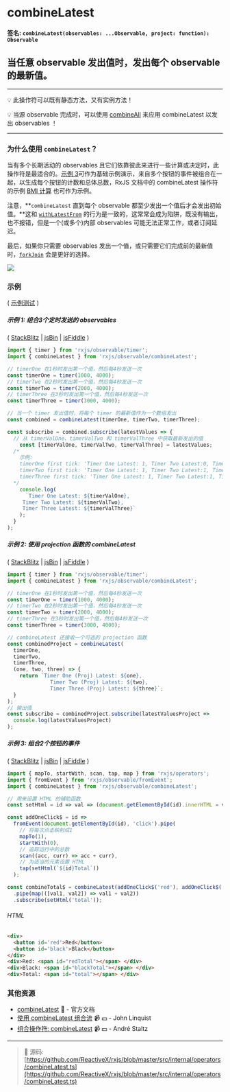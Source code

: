 # combineLatest

#### 签名: `combineLatest(observables: ...Observable, project: function): Observable`

## 当任意 observable 发出值时，发出每个 observable 的最新值。

---

:bulb:  此操作符可以既有静态方法，又有实例方法！

:bulb:  当源 observable 完成时，可以使用 [combineAll](combineall.md) 来应用 combineLatest 以发出 observables ！

---

### 为什么使用 `combineLatest`？

当有多个长期活动的 observables 且它们依靠彼此来进行一些计算或决定时，此操作符是最适合的。[示例 3](#%E7%A4%BA%E4%BE%8B%203%3A%20%E7%BB%84%E5%90%882%E4%B8%AA%E6%8C%89%E9%92%AE%E7%9A%84%E4%BA%8B%E4%BB%B6)可作为基础示例演示，来自多个按钮的事件被组合在一起，以生成每个按钮的计数和总体总数，RxJS 文档中的 combineLatest 操作符的示例 [BMI 计算](http://cn.rx.js.org/class/es6/Observable.js~Observable.html#instance-method-combineLatest) 也可作为示例。

注意，**`combineLatest` 直到每个 observable 都至少发出一个值后才会发出初始值。**这和 [`withLatestFrom`](withlatestfrom.md) 的行为是一致的，这常常会成为陷阱，既没有输出，也不报错，但是一个(或多个)内部 observables 可能无法正常工作，或者订阅延迟。

最后，如果你只需要 observables 发出一个值，或只需要它们完成前的最新值时，[`forkJoin`](forkjoin.md) 会是更好的选择。

<div class="ua-ad"><a href="https://ultimateangular.com/?ref=76683_kee7y7vk"><img src="https://ultimateangular.com/assets/img/banners/ua-leader.svg"></a></div>

### 示例

( [示例测试](https://github.com/btroncone/learn-rxjs/blob/master/operators/specs/combination/combinelatest-spec.ts) )

##### 示例 1: 组合3个定时发送的 observables

( [StackBlitz](https://stackblitz.com/edit/typescript-wmfmtv?file=index.ts&devtoolsheight=50) |
[jsBin](http://jsbin.com/tinumesuda/1/edit?js,console) |
[jsFiddle](https://jsfiddle.net/btroncone/mygy9j86/69/) )

```js
import { timer } from 'rxjs/observable/timer';
import { combineLatest } from 'rxjs/observable/combineLatest';

// timerOne 在1秒时发出第一个值，然后每4秒发送一次
const timerOne = timer(1000, 4000);
// timerTwo 在2秒时发出第一个值，然后每4秒发送一次
const timerTwo = timer(2000, 4000);
// timerThree 在3秒时发出第一个值，然后每4秒发送一次
const timerThree = timer(3000, 4000);

// 当一个 timer 发出值时，将每个 timer 的最新值作为一个数组发出
const combined = combineLatest(timerOne, timerTwo, timerThree);

const subscribe = combined.subscribe(latestValues => {
  // 从 timerValOne、timerValTwo 和 timerValThree 中获取最新发出的值
	const [timerValOne, timerValTwo, timerValThree] = latestValues;
  /*
  	示例:
    timerOne first tick: 'Timer One Latest: 1, Timer Two Latest:0, Timer Three Latest: 0
    timerTwo first tick: 'Timer One Latest: 1, Timer Two Latest:1, Timer Three Latest: 0
    timerThree first tick: 'Timer One Latest: 1, Timer Two Latest:1, Timer Three Latest: 1
  */
    console.log(
      `Timer One Latest: ${timerValOne},
     Timer Two Latest: ${timerValTwo},
     Timer Three Latest: ${timerValThree}`
    );
  }
);
```

##### 示例 2: 使用 projection 函数的 combineLatest

( [StackBlitz](https://stackblitz.com/edit/typescript-fcmjfl?file=index.ts&devtoolsheight=50) |
[jsBin](http://jsbin.com/codotapula/1/edit?js,console) |
[jsFiddle](https://jsfiddle.net/btroncone/uehasmb6/) )

```js
import { timer } from 'rxjs/observable/timer';
import { combineLatest } from 'rxjs/observable/combineLatest';

// timerOne 在1秒时发出第一个值，然后每4秒发送一次
const timerOne = timer(1000, 4000);
// timerTwo 在2秒时发出第一个值，然后每4秒发送一次
const timerTwo = timer(2000, 4000);
// timerThree 在3秒时发出第一个值，然后每4秒发送一次
const timerThree = timer(3000, 4000);

// combineLatest 还接收一个可选的 projection 函数
const combinedProject = combineLatest(
  timerOne,
  timerTwo,
  timerThree,
  (one, two, three) => {
    return `Timer One (Proj) Latest: ${one}, 
              Timer Two (Proj) Latest: ${two}, 
              Timer Three (Proj) Latest: ${three}`;
  }
);
// 输出值
const subscribe = combinedProject.subscribe(latestValuesProject =>
  console.log(latestValuesProject)
);
```

##### 示例 3: 组合2个按钮的事件

( [StackBlitz](https://stackblitz.com/edit/typescript-sfbopd?file=index.ts&devtoolsheight=50) |
[jsBin](http://jsbin.com/buridepaxi/edit?html,js,output) |
[jsFiddle](https://jsfiddle.net/btroncone/9rsf6t9v/14/) )

```js
import { mapTo, startWith, scan, tap, map } from 'rxjs/operators';
import { fromEvent } from 'rxjs/observable/fromEvent';
import { combineLatest } from 'rxjs/observable/combineLatest';

// 用来设置 HTML 的辅助函数
const setHtml = id => val => (document.getElementById(id).innerHTML = val);

const addOneClick$ = id =>
  fromEvent(document.getElementById(id), 'click').pipe(
    // 将每次点击映射成1
    mapTo(1),
    startWith(0),
    // 追踪运行中的总数
    scan((acc, curr) => acc + curr),
    // 为适当的元素设置 HTML
    tap(setHtml(`${id}Total`))
  );

const combineTotal$ = combineLatest(addOneClick$('red'), addOneClick$('black'))
  .pipe(map(([val1, val2]) => val1 + val2))
  .subscribe(setHtml('total'));
```

###### HTML

```html
<div>
  <button id='red'>Red</button>
  <button id='black'>Black</button>
</div>
<div>Red: <span id="redTotal"></span> </div>
<div>Black: <span id="blackTotal"></span> </div>
<div>Total: <span id="total"></span> </div>
```

### 其他资源

* [combineLatest](http://cn.rx.js.org/class/es6/Observable.js~Observable.html#instance-method-combineLatest) :newspaper: - 官方文档
* [使用 combineLatest 组合流](https://egghead.io/lessons/rxjs-combining-streams-with-combinelatest?course=step-by-step-async-javascript-with-rxjs) :video_camera: :dollar: - John Linquist
* [组合操作符: combineLatest](https://egghead.io/lessons/rxjs-combination-operator-combinelatest?course=rxjs-beyond-the-basics-operators-in-depth) :video_camera: :dollar: - André Staltz

---
> :file_folder: 源码:  [https://github.com/ReactiveX/rxjs/blob/master/src/internal/operators/combineLatest.ts](https://github.com/ReactiveX/rxjs/blob/master/src/internal/operators/combineLatest.ts)
